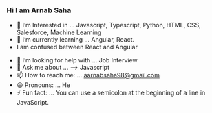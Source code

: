 ### Hi I am Arnab Saha

<!-- 
**aarnabsaha98/aarnabsaha98** is a ✨ _special_ ✨ repository because its `README.md` (this file) appears on your GitHub profile. -->


- 🔭 I’m Interested in ... Javascript, Typescript, Python, HTML, CSS, Salesforce, Machine Learning
- 🌱 I’m currently learning ... Angular, React.
- I am confused between React and Angular
<!--- 👯 I’m looking to collaborate on ... -->
- 🤔 I’m looking for help with ... Job Interview
- 💬 Ask me about ...  --> Javascript
- 📫 How to reach me: ... aarnabsaha98@gmail.com
 - 😄 Pronouns: ... He
- ⚡ Fun fact: ... You can use a semicolon at the beginning of a line in JavaScript.
